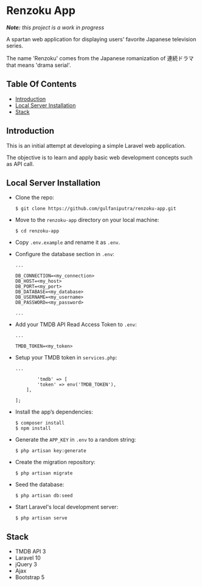 # Renzoku App

_**Note:** this project is a work in progress_

A spartan web application for displaying users' favorite Japanese television series.

The name 'Renzoku' comes from the Japanese romanization of 連続ドラマ that means 'drama serial'.

## Table Of Contents

-   [Introduction](#introduction)
-   [Local Server Installation](#local-server-installation)
-   [Stack](#stack)

## Introduction

This is an initial attempt at developing a simple Laravel web application.

The objective is to learn and apply basic web development concepts such as API call.

## Local Server Installation

-   Clone the repo:

    ```
    $ git clone https://github.com/gulfaniputra/renzoku-app.git
    ```

-   Move to the `renzoku-app` directory on your local machine:

    ```
    $ cd renzoku-app
    ```

-   Copy `.env.example` and rename it as `.env`.

-   Configure the database section in `.env`:

    ```
    ...

    DB_CONNECTION=<my_connection>
    DB_HOST=<my_host>
    DB_PORT=<my_port>
    DB_DATABASE=<my_database>
    DB_USERNAME=<my_username>
    DB_PASSWORD=<my_password>

    ...
    ```

-   Add your TMDB API Read Access Token to `.env`:

    ```
    ...

    TMDB_TOKEN=<my_token>
    ```

-   Setup your TMDB token in `services.php`:

    ```
    ...

            'tmdb' => [
            'token' => env('TMDB_TOKEN'),
        ],

    ];
    ```

-   Install the app’s dependencies:

    ```
    $ composer install
    $ npm install
    ```

-   Generate the `APP_KEY` in `.env` to a random string:

    ```
    $ php artisan key:generate
    ```

-   Create the migration repository:

    ```
    $ php artisan migrate
    ```

-   Seed the database:

    ```
    $ php artisan db:seed
    ```

-   Start Laravel's local development server:

    ```
    $ php artisan serve
    ```

## Stack

-   TMDB API 3
-   Laravel 10
-   jQuery 3
-   Ajax
-   Bootstrap 5
